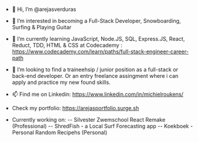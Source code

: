 - 👋 Hi, I’m @arejasverduras
- 👀 I’m interested in becoming a Full-Stack Developer, Snowboarding, Surfing & Playing Guitar
- 🌱 I’m currently learning JavaScript, Node.JS, SQL, Express.JS, React, Reduct, TDD, HTML & CSS at Codecademy : https://www.codecademy.com/learn/paths/full-stack-engineer-career-path
- 💞️ I’m looking to find a traineehsip / junior position as a full-stack or back-end developer. Or an entry freelance assingment where i can apply and practice my new found skills.
- 📫 Find me on Linkedin: https://www.linkedin.com/in/michielroukens/
- Check my portfolio: https://arejasportfolio.surge.sh

- Currently working on:
-- Silvester Zwemschool React Remake (Professional)
-- ShredFish - a Local Surf Forecasting app 
-- Koekboek - Personal Random Recipehs (Personal)


<!---
arejasverduras/arejasverduras is a ✨ special ✨ repository because its `README.md` (this file) appears on your GitHub profile.
You can click the Preview link to take a look at your changes.
--->
